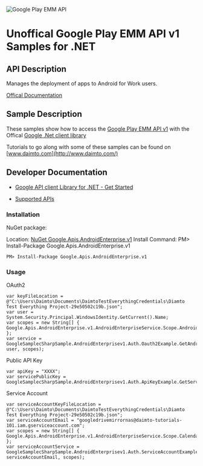 ﻿![Google Play EMM API](https://www.google.com/images/icons/product/android-32.png)

# Unoffical Google Play EMM API v1 Samples for .NET  

## API Description

Manages the deployment of apps to Android for Work users.

[Offical Documentation](https://developers.google.com/android/work/play/emm-api)

## Sample Description

These samples show how to access the [Google Play EMM API v1](https://developers.google.com/android/work/play/emm-api) with the Offical [Google .Net client library](https://github.com/google/google-api-dotnet-client)

Tutorials to go along with some of these samples can be found on [www.daimto.com](http://www.daimto.com/)

## Developer Documentation

* [Google API client Library for .NET - Get Started](https://developers.google.com/api-client-library/dotnet/get_started)

* [Supported APIs](https://developers.google.com/api-client-library/dotnet/apis/)

### Installation

NuGet package:

Location: [NuGet Google.Apis.AndroidEnterprise.v1](https://www.nuget.org/packages/Google.Apis.AndroidEnterprise.v1)
Install Command: PM>  Install-Package Google.Apis.AndroidEnterprise.v1

```
PM> Install-Package Google.Apis.AndroidEnterprise.v1
```

### Usage

OAuth2
```
var keyFileLocation = @"C:\Users\Daimto\Documents\DaimtoTestEverythingCredentials\Diamto Test Everything Project-29e50502c19b.json";
var user = System.Security.Principal.WindowsIdentity.GetCurrent().Name;
var scopes = new String[] { Google.Apis.AndroidEnterprise.v1.AndroidEnterpriseService.Scope.AndroidEnterpriseReadonly };
var service = GoogleSamplecSharpSample.AndroidEnterprisev1.Auth.Oauth2Example.GetAndroidEnterpriseService(keyFileLocation, user, scopes);
```

Public API Key

```
var apiKey = "XXXX";
var servicePublicKey = GoogleSamplecSharpSample.AndroidEnterprisev1.Auth.ApiKeyExample.GetService(apiKey);
```

Service Account
```
var serviceAccountKeyFileLocation = @"C:\Users\Daimto\Documents\DaimtoTestEverythingCredentials\Diamto Test Everything Project-29e50502c19b.json";
var serviceAccountEmail = "googledrivemirrornas@daimto-tutorials-101.iam.gserviceaccount.com";
var scopes = new String[] { Google.Apis.AndroidEnterprise.v1.AndroidEnterpriseService.Scope.Calendar };            
var serviceAccountService = GoogleSamplecSharpSample.AndroidEnterprisev1.Auth.ServiceAccountExample.AuthenticateServiceAccount(serviceAccountKeyFileLocation, serviceAccountEmail, scopes);
```
